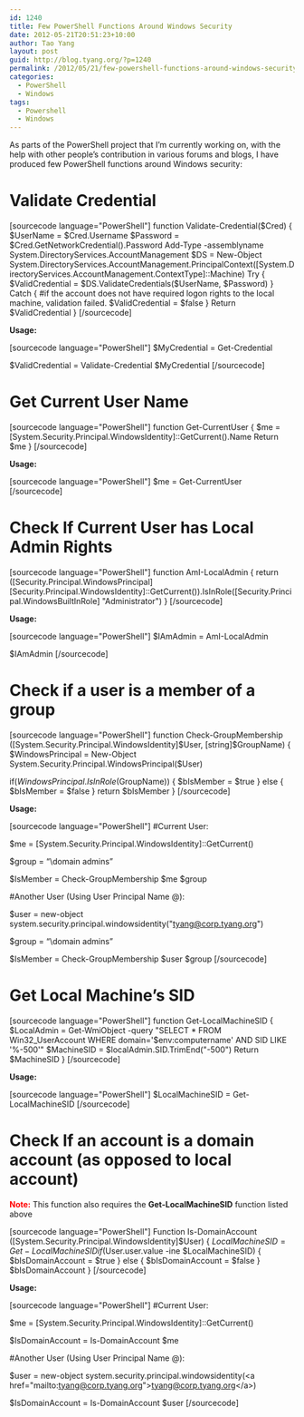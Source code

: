 ```yaml
---
id: 1240
title: Few PowerShell Functions Around Windows Security
date: 2012-05-21T20:51:23+10:00
author: Tao Yang
layout: post
guid: http://blog.tyang.org/?p=1240
permalink: /2012/05/21/few-powershell-functions-around-windows-security/
categories:
  - PowerShell
  - Windows
tags:
  - Powershell
  - Windows
---
```

As parts of the PowerShell project that I’m currently working on, with the help with other people’s contribution in various forums and blogs, I have produced few PowerShell functions around Windows security:
<h1>Validate Credential</h1>
[sourcecode language="PowerShell"]
function Validate-Credential($Cred)
{
$UserName = $Cred.Username
$Password = $Cred.GetNetworkCredential().Password
Add-Type -assemblyname System.DirectoryServices.AccountManagement
$DS = New-Object System.DirectoryServices.AccountManagement.PrincipalContext([System.DirectoryServices.AccountManagement.ContextType]::Machine)
Try {
$ValidCredential = $DS.ValidateCredentials($UserName, $Password)
} Catch {
#if the account does not have required logon rights to the local machine, validation failed.
$ValidCredential = $false
}
Return $ValidCredential
}
[/sourcecode]

<strong>Usage:</strong>

[sourcecode language="PowerShell"]
$MyCredential = Get-Credential

$ValidCredential = Validate-Credential $MyCredential
[/sourcecode]
<h1>Get Current User Name</h1>
[sourcecode language="PowerShell"]
function Get-CurrentUser
{
$me = [System.Security.Principal.WindowsIdentity]::GetCurrent().Name
Return $me
}
[/sourcecode]

<strong>Usage:</strong>

[sourcecode language="PowerShell"]
$me = Get-CurrentUser
[/sourcecode]
<h1>Check If Current User has Local Admin Rights</h1>
[sourcecode language="PowerShell"]
function AmI-LocalAdmin
{
return ([Security.Principal.WindowsPrincipal] [Security.Principal.WindowsIdentity]::GetCurrent()).IsInRole([Security.Principal.WindowsBuiltInRole] &quot;Administrator&quot;)
}
[/sourcecode]

<strong>Usage:</strong>

[sourcecode language="PowerShell"]
$IAmAdmin = AmI-LocalAdmin

$IAmAdmin
[/sourcecode]
<h1>Check if a user is a member of a group</h1>
[sourcecode language="PowerShell"]
function Check-GroupMembership ([System.Security.Principal.WindowsIdentity]$User, [string]$GroupName)
{
$WindowsPrincipal = New-Object System.Security.Principal.WindowsPrincipal($User)

if($WindowsPrincipal.IsInRole($GroupName))
{
$bIsMember = $true
} else {
$bIsMember = $false
}
return $bIsMember
}
[/sourcecode]

<strong>Usage:</strong>

[sourcecode language="PowerShell"]
#Current User:

$me = [System.Security.Principal.WindowsIdentity]::GetCurrent()

$group = “\domain admins”

$IsMember = Check-GroupMembership $me $group

#Another User (Using User Principal Name @):

$user = new-object system.security.principal.windowsidentity(&quot;tyang@corp.tyang.org&quot;)

$group = “\domain admins”

$IsMember = Check-GroupMembership $user $group
[/sourcecode]
<h1>Get Local Machine’s SID</h1>
[sourcecode language="PowerShell"]
function Get-LocalMachineSID
{
$LocalAdmin = Get-WmiObject -query &quot;SELECT * FROM Win32_UserAccount WHERE domain='$env:computername' AND SID LIKE '%-500'&quot;
$MachineSID = $localAdmin.SID.TrimEnd(&quot;-500&quot;)
Return $MachineSID
}
[/sourcecode]

<strong>Usage:</strong>

[sourcecode language="PowerShell"]
$LocalMachineSID = Get-LocalMachineSID
[/sourcecode]
<h1>Check If an account is a domain account (as opposed to local account)</h1>
<strong><span style="color: #ff0000;">Note:</span></strong> This function also requires the <strong>Get-LocalMachineSID</strong> function listed above

[sourcecode language="PowerShell"]
Function Is-DomainAccount ([System.Security.Principal.WindowsIdentity]$User)
{
$LocalMachineSID = Get-LocalMachineSID
if ($User.user.value -ine $LocalMachineSID)
{
$bIsDomainAccount = $true
} else {
$bIsDomainAccount = $false
}
$bIsDomainAccount
}
[/sourcecode]

<strong>Usage:</strong>

[sourcecode language="PowerShell"]
#Current User:

$me = [System.Security.Principal.WindowsIdentity]::GetCurrent()

$IsDomainAccount = Is-DomainAccount $me

#Another User (Using User Principal Name @):

$user = new-object system.security.principal.windowsidentity(&lt;a href=&quot;mailto:tyang@corp.tyang.org&quot;&gt;tyang@corp.tyang.org&lt;/a&gt;)

$IsDomainAccount = Is-DomainAccount $user
[/sourcecode]